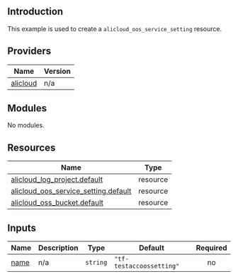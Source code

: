 ## Introduction

This example is used to create a `alicloud_oos_service_setting` resource.

<!-- BEGIN_TF_DOCS -->
## Providers

| Name | Version |
|------|---------|
| <a name="provider_alicloud"></a> [alicloud](#provider\_alicloud) | n/a |

## Modules

No modules.

## Resources

| Name | Type |
|------|------|
| [alicloud_log_project.default](https://registry.terraform.io/providers/aliyun/alicloud/latest/docs/resources/log_project) | resource |
| [alicloud_oos_service_setting.default](https://registry.terraform.io/providers/aliyun/alicloud/latest/docs/resources/oos_service_setting) | resource |
| [alicloud_oss_bucket.default](https://registry.terraform.io/providers/aliyun/alicloud/latest/docs/resources/oss_bucket) | resource |

## Inputs

| Name | Description | Type | Default | Required |
|------|-------------|------|---------|:--------:|
| <a name="input_name"></a> [name](#input\_name) | n/a | `string` | `"tf-testaccoossetting"` | no |
<!-- END_TF_DOCS -->    